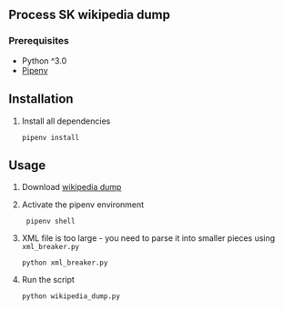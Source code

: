 ## Process SK wikipedia dump

### Prerequisites
 - Python ^3.0
 - [Pipenv](https://pypi.org/project/pipenv/)
 
  
## Installation 

1. Install all dependencies  

    ```
    pipenv install
    ```

## Usage
1. Download [wikipedia dump](https://ftp.acc.umu.se/mirror/wikimedia.org/dumps/skwiki/20201101/skwiki-20201101-pages-articles.xml.bz2)

1. Activate the pipenv environment     
   ```
    pipenv shell
    ```

 1. XML file is too large - you need to parse it into smaller pieces using `xml_breaker.py` 
    ```
    python xml_breaker.py
    ```

1. Run the script
   ```
   python wikipedia_dump.py
   ```


